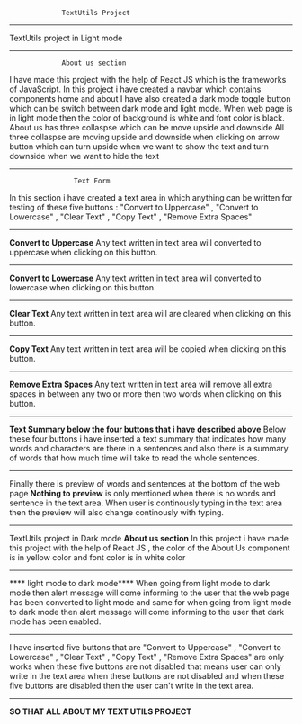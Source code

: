                  TextUtils Project
_______________________________________________________________________________________
TextUtils project in Light mode 
_______________________________________________________________________________________
                 About us section
I have made this project with the help of React JS which is the frameworks of JavaScript.
In this project i have created a navbar which contains components home and about 
I have also created a dark mode toggle button which can be switch between dark mode and
light mode. When web page is in light mode then the color of background is white and 
font color is black. About us has three collaspse which can be move upside and downside
All three collaspse are moving upside and downside when clicking on arrow button which can 
turn upside when we want to show the text and turn downside when we want to hide the text
_________________________________________________________________________________________
                    Text Form
 In this section i have created a text area in which anything can be written for testing 
 of these five buttons : "Convert to Uppercase" , "Convert to Lowercase" , "Clear Text" , 
 "Copy Text" , "Remove Extra Spaces" 
 _______________________________________________________________________________________
 **Convert to Uppercase**
 Any text written in text area will converted to uppercase when clicking on this button.
 _______________________________________________________________________________________
 **Convert to Lowercase**
 Any text written in text area will converted to lowercase when clicking on this button.
 ______________________________________________________________________________________
 **Clear Text**
 Any text written in text area will are cleared when clicking on this button.
 ______________________________________________________________________________________
 **Copy Text**
 Any text written in text area will be copied when clicking on this button.
 ______________________________________________________________________________________
 **Remove Extra Spaces**
 Any text written in text area will remove all extra spaces in between any two or 
 more then two words when clicking on this button.
________________________________________________________________________________________
**Text Summary below the four buttons that i have described above**
Below these four buttons i have inserted a text summary that indicates how many words 
and characters are there in a sentences and also there is a summary of words that how 
much time will take to read the whole sentences.
_______________________________________________________________________________________
Finally there is preview of words and sentences at the bottom of the web page 
**Nothing to preview** is only mentioned when there is no words and sentence
in the text area. When user is continously typing in the text area then the 
preview will also change continously with typing.
_______________________________________________________________________________________
TextUtils project in Dark mode
****About us section****
In this project i have made this project with the help of React JS , the color of the 
About Us component is in yellow color and font color is in white color 
______________________________________________________________________________________
**** light mode to dark mode**** 
When going from light mode to dark mode then alert message will come informing to the 
user that the web page has been converted to light mode and same for when going from
light mode to dark mode then alert message will come informing to the user that dark 
mode has been enabled.
____________________________________________________________________________________
I have inserted five buttons that are "Convert to Uppercase" , "Convert to Lowercase" , 
"Clear Text" ,  "Copy Text" , "Remove Extra Spaces" are only works when these five buttons
are not disabled that means user can only write in the text area when these buttons are
not disabled and when these five buttons are disabled then the user can't write in the 
text area.
_____________________________________________________________________________________

**SO THAT ALL ABOUT MY TEXT UTILS PROJECT**

